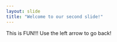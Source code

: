 ```yaml
---
layout: slide
title: "Welcome to our second slide!"
---
```

This is FUN!!!
Use the left arrow to go back!
